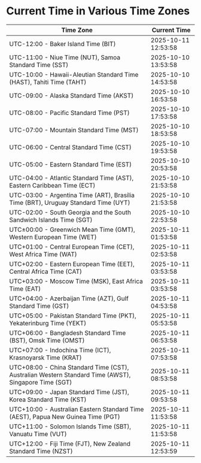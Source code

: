 # Current Time in Various Time Zones

| Time Zone | Current Time |
|-----------|--------------|
| UTC-12:00 - Baker Island Time (BIT) | 2025-10-11 12:53:58 |
| UTC-11:00 - Niue Time (NUT), Samoa Standard Time (SST) | 2025-10-10 13:53:58 |
| UTC-10:00 - Hawaii-Aleutian Standard Time (HAST), Tahiti Time (TAHT) | 2025-10-10 14:53:58 |
| UTC-09:00 - Alaska Standard Time (AKST) | 2025-10-10 16:53:58 |
| UTC-08:00 - Pacific Standard Time (PST) | 2025-10-10 17:53:58 |
| UTC-07:00 - Mountain Standard Time (MST) | 2025-10-10 18:53:58 |
| UTC-06:00 - Central Standard Time (CST) | 2025-10-10 19:53:58 |
| UTC-05:00 - Eastern Standard Time (EST) | 2025-10-10 20:53:58 |
| UTC-04:00 - Atlantic Standard Time (AST), Eastern Caribbean Time (ECT) | 2025-10-10 21:53:58 |
| UTC-03:00 - Argentina Time (ART), Brasília Time (BRT), Uruguay Standard Time (UYT) | 2025-10-10 21:53:58 |
| UTC-02:00 - South Georgia and the South Sandwich Islands Time (SGT) | 2025-10-10 22:53:58 |
| UTC±00:00 - Greenwich Mean Time (GMT), Western European Time (WET) | 2025-10-11 01:53:58 |
| UTC+01:00 - Central European Time (CET), West Africa Time (WAT) | 2025-10-11 02:53:58 |
| UTC+02:00 - Eastern European Time (EET), Central Africa Time (CAT) | 2025-10-11 03:53:58 |
| UTC+03:00 - Moscow Time (MSK), East Africa Time (EAT) | 2025-10-11 03:53:58 |
| UTC+04:00 - Azerbaijan Time (AZT), Gulf Standard Time (GST) | 2025-10-11 04:53:58 |
| UTC+05:00 - Pakistan Standard Time (PKT), Yekaterinburg Time (YEKT) | 2025-10-11 05:53:58 |
| UTC+06:00 - Bangladesh Standard Time (BST), Omsk Time (OMST) | 2025-10-11 06:53:58 |
| UTC+07:00 - Indochina Time (ICT), Krasnoyarsk Time (KRAT) | 2025-10-11 07:53:58 |
| UTC+08:00 - China Standard Time (CST), Australian Western Standard Time (AWST), Singapore Time (SGT) | 2025-10-11 08:53:58 |
| UTC+09:00 - Japan Standard Time (JST), Korea Standard Time (KST) | 2025-10-11 09:53:58 |
| UTC+10:00 - Australian Eastern Standard Time (AEST), Papua New Guinea Time (PGT) | 2025-10-11 11:53:58 |
| UTC+11:00 - Solomon Islands Time (SBT), Vanuatu Time (VUT) | 2025-10-11 11:53:58 |
| UTC+12:00 - Fiji Time (FJT), New Zealand Standard Time (NZST) | 2025-10-11 12:53:59 |

